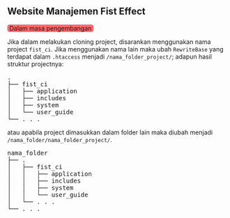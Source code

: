 ## Website Manajemen Fist Effect

<span style="background-color:#ff686b; padding-left:5px; padding-right:5px; border-radius:5px">Dalam masa pengembangan</span>

Jika dalam melakukan cloning project, disarankan menggunakan nama project `fist_ci`. Jika menggunakan nama lain maka ubah `RewriteBase` yang terdapat dalam `.htaccess` menjadi `/nama_folder_project/`; adapun hasil struktur projectnya:

<pre>
.
├── fist_ci
│   ├── application
│   ├── includes
│   ├── system
│   └── user_guide
└── . . .
</pre>

atau apabila project dimasukkan dalam folder lain maka diubah menjadi `/nama_folder/nama_folder_project/`.

<pre>
nama_folder
├── .
│   ├── fist_ci
│   │   ├── application
│   │   ├── includes
│   │   ├── system
│   │   └── user_guide
│   └── . . .
└── . . .    
</pre>